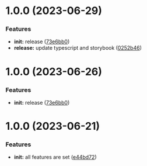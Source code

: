 # 1.0.0 (2023-06-29)


### Features

* **init:** release ([73e6bb0](https://github.com/ventsislavnikolov/react-boilerplate/commit/73e6bb0c4a7a5ba649c57502d94963cc808d95f0))
* **release:** update typescript and storybook ([0252b46](https://github.com/ventsislavnikolov/react-boilerplate/commit/0252b4630616934a1cf6ac94340ad2d1b038a89f))

# 1.0.0 (2023-06-26)


### Features

* **init:** release ([73e6bb0](https://github.com/ventsislavnikolov/react-boilerplate/commit/73e6bb0c4a7a5ba649c57502d94963cc808d95f0))

# 1.0.0 (2023-06-21)

### Features

- **init:** all features are set
  ([e44bd72](https://github.com/ventsislavnikolov/react-boilerplate/commit/e44bd72c5d65688238eedd76d09f8ed5bd2b2b75))
